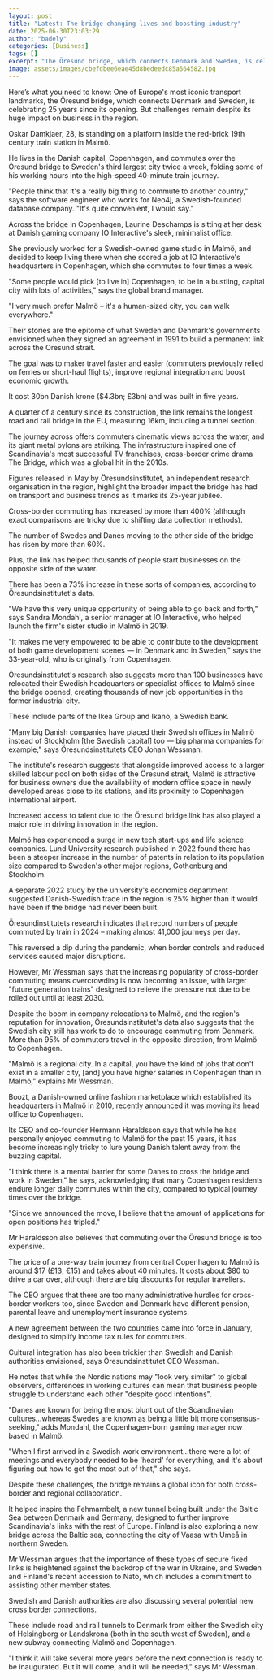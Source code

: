 ```yaml
---
layout: post
title: "Latest: The bridge changing lives and boosting industry"
date: 2025-06-30T23:03:29
author: "badely"
categories: [Business]
tags: []
excerpt: "The Öresund bridge, which connects Denmark and Sweden, is celebrating 25 years since its opening."
image: assets/images/cbefdbee6eae45d8bedeedc85a564582.jpg
---
```


Here’s what you need to know: One of Europe's most iconic transport landmarks, the Öresund bridge, which connects Denmark and Sweden, is celebrating 25 years since its opening. But challenges remain despite its huge impact on business in the region.

Oskar Damkjaer, 28, is standing on a platform inside the red-brick 19th century train station in Malmö.

He lives in the Danish capital, Copenhagen, and commutes over the Öresund bridge to Sweden's third largest city twice a week, folding some of his working hours into the high-speed 40-minute train journey.

"People think that it's a really big thing to commute to another country," says the software engineer who works for Neo4j, a Swedish-founded database company. "It's quite convenient, I would say."

Across the bridge in Copenhagen, Laurine Deschamps is sitting at her desk at Danish gaming company IO Interactive's sleek, minimalist office.

She previously worked for a Swedish-owned game studio in Malmö, and decided to keep living there when she scored a job at IO Interactive's headquarters in Copenhagen, which she commutes to four times a week.

"Some people would pick [to live in] Copenhagen, to be in a bustling, capital city with lots of activities," says the global brand manager.

"I very much prefer Malmö – it's a human-sized city, you can walk everywhere."

Their stories are the epitome of what Sweden and Denmark's governments envisioned when they signed an agreement in 1991 to build a permanent link across the Oresund strait.

The goal was to maker travel faster and easier (commuters previously relied on ferries or short-haul flights), improve regional integration and boost economic growth.

It cost 30bn Danish krone ($4.3bn; £3bn) and was built in five years.

A quarter of a century since its construction, the link remains the longest road and rail bridge in the EU, measuring 16km, including a tunnel section.

The journey across offers commuters cinematic views across the water, and its giant metal pylons are striking. The infrastructure inspired one of Scandinavia's most successful TV franchises, cross-border crime drama The Bridge, which was a global hit in the 2010s.

Figures released in May by Öresundsinstitutet, an independent research organisation in the region, highlight the broader impact the bridge has had on transport and business trends as it marks its 25-year jubilee.

Cross-border commuting has increased by more than 400% (although exact comparisons are tricky due to shifting data collection methods).

The number of Swedes and Danes moving to the other side of the bridge has risen by more than 60%.

Plus, the link has helped thousands of people start businesses on the opposite side of the water.

There has been a 73% increase in these sorts of companies, according to Öresundsinstitutet's data.

"We have this very unique opportunity of being able to go back and forth," says Sandra Mondahl, a senior manager at IO Interactive, who helped launch the firm's sister studio in Malmö in 2019.

"It makes me very empowered to be able to contribute to the development of both game development scenes — in Denmark and in Sweden," says the 33-year-old, who is originally from Copenhagen.

Öresundsinstitutet's research also suggests more than 100 businesses have relocated their Swedish headquarters or specialist offices to Malmö since the bridge opened, creating thousands of new job opportunities in the former industrial city.

These include parts of the Ikea Group and Ikano, a Swedish bank.

"Many big Danish companies have placed their Swedish offices in Malmö instead of Stockholm [the Swedish capital] too — big pharma companies for example," says Öresundsinstitutets CEO Johan Wessman.

The institute's research suggests that alongside improved access to a larger skilled labour pool on both sides of the Öresund strait, Malmö is attractive for business owners due the availability of modern office space in newly developed areas close to its stations, and its proximity to Copenhagen international airport.

Increased access to talent due to the Öresund bridge link has also played a major role in driving innovation in the region.

Malmö has experienced a surge in new tech start-ups and life science companies. Lund University research published in 2022 found there has been a steeper increase in the number of patents in relation to its population size compared to Sweden's other major regions, Gothenburg and Stockholm.

A separate 2022 study by the university's economics department suggested Danish-Swedish trade in the region is 25% higher than it would have been if the bridge had never been built.

Öresundinstitutets research indicates that record numbers of people commuted by train in 2024 – making almost 41,000 journeys per day.

This reversed a dip during the pandemic, when border controls and reduced services caused major disruptions.

However, Mr Wessman says that the increasing popularity of cross-border commuting means overcrowding is now becoming an issue, with larger "future generation trains" designed to relieve the pressure not due to be rolled out until at least 2030.

Despite the boom in company relocations to Malmö, and the region's reputation for innovation, Öresundsinstitutet's data also suggests that the Swedish city still has work to do to encourage commuting from Denmark. More than 95% of commuters travel in the opposite direction, from Malmö to Copenhagen.

"Malmö is a regional city. In a capital, you have the kind of jobs that don't exist in a smaller city, [and] you have higher salaries in Copenhagen than in Malmö," explains Mr Wessman.

Boozt, a Danish-owned online fashion marketplace which established its headquarters in Malmö in 2010, recently announced it was moving its head office to Copenhagen.

Its CEO and co-founder Hermann Haraldsson says that while he has personally enjoyed commuting to Malmö for the past 15 years, it has become increasingly tricky to lure young Danish talent away from the buzzing capital.

"I think there is a mental barrier for some Danes to cross the bridge and work in Sweden," he says, acknowledging that many Copenhagen residents endure longer daily commutes within the city, compared to typical journey times over the bridge.

"Since we announced the move, I believe that the amount of applications for open positions has tripled."

Mr Haraldsson also believes that commuting over the Öresund bridge is too expensive.

The price of a one-way train journey from central Copenhagen to Malmö is around $17 (£13; €15) and takes about 40 minutes. It costs about $80 to drive a car over, although there are big discounts for regular travellers.

The CEO argues that there are too many administrative hurdles for cross-border workers too, since Sweden and Denmark have different pension, parental leave and unemployment insurance systems.

A new agreement between the two countries came into force in January, designed to simplify income tax rules for commuters.

Cultural integration has also been trickier than Swedish and Danish authorities envisioned, says Öresundsinstitutet CEO Wessman.

He notes that while the Nordic nations may "look very similar" to global observers, differences in working cultures can mean that business people struggle to understand each other "despite good intentions".

"Danes are known for being the most blunt out of the Scandinavian cultures…whereas Swedes are known as being a little bit more consensus-seeking," adds Mondahl, the Copenhagen-born gaming manager now based in Malmö.

"When I first arrived in a Swedish work environment…there were a lot of meetings and everybody needed to be 'heard' for everything, and it's about figuring out how to get the most out of that," she says.

Despite these challenges, the bridge remains a global icon for both cross-border and regional collaboration.

It helped inspire the Fehmarnbelt, a new tunnel being built under the Baltic Sea between Denmark and Germany, designed to further improve Scandinavia's links with the rest of Europe. Finland is also exploring a new bridge across the Baltic sea, connecting the city of Vaasa with Umeå in northern Sweden.

Mr Wessman argues that the importance of these types of secure fixed links is heightened against the backdrop of the war in Ukraine, and Sweden and Finland's recent accession to Nato, which includes a commitment to assisting other member states.

Swedish and Danish authorities are also discussing several potential new cross border connections.

These include road and rail tunnels to Denmark from either the Swedish city of Helsingborg or Landskrona (both in the south west of Sweden), and a new subway connecting Malmö and Copenhagen.

"I think it will take several more years before the next connection is ready to be inaugurated. But it will come, and it will be needed," says Mr Wessman.

